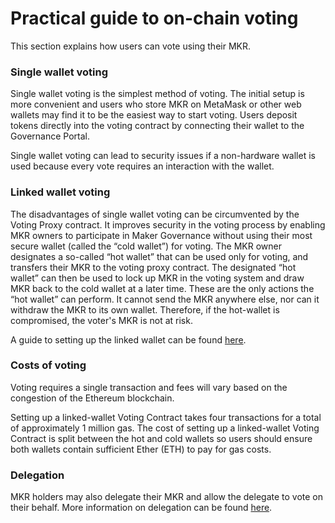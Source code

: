 # Practical guide to on-chain voting
This section explains how users can vote using their MKR. 

### Single wallet voting
Single wallet voting is the simplest method of voting. The initial setup is more convenient and users who store MKR on MetaMask or other web wallets may find it to be the easiest way to start voting. Users deposit tokens directly into the voting contract by connecting their wallet to the Governance Portal. 

Single wallet voting can lead to security issues if a non-hardware wallet is used because every vote requires an interaction with the wallet.

### Linked wallet voting
The disadvantages of single wallet voting can be circumvented by the Voting Proxy contract. It improves security in the voting process by enabling MKR owners to participate in Maker Governance without using their most secure wallet (called the “cold wallet”) for voting. The MKR owner designates a so-called “hot wallet” that can be used only for voting, and transfers their MKR to the voting proxy contract. The designated “hot wallet” can then be used to lock up MKR in the voting system and draw MKR back to the cold wallet at a later time. These are the only actions the “hot wallet” can perform. It cannot send the MKR anywhere else, nor can it withdraw the MKR to its own wallet. Therefore, if the hot-wallet is compromised, the voter's MKR is not at risk.

A guide to setting up the linked wallet can be found [here](https://makerdao.world/en/learn/governance/voting-setup/).

### Costs of voting
Voting requires a single transaction and fees will vary based on the congestion of the Ethereum blockchain. 

Setting up a linked-wallet Voting Contract takes four transactions for a total of approximately 1 million gas. The cost of setting up a linked-wallet Voting Contract is split between the hot and cold wallets so users should ensure both wallets contain sufficient Ether (ETH) to pay for gas costs.

### Delegation
MKR holders may also delegate their MKR and allow the delegate to vote on their behalf. More information on delegation can be found [here](https://github.com/Gala-G/governance-manual/blob/main/delegation/what-is-delegation.md).
